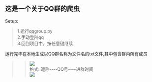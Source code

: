 ## 这是一个关于QQ群的爬虫<br>
Setup:<br>
>1.运行qqgroup.py <br>
>2.手动登陆qq<br>
>3.回到项目中，按任意键继续<br>

运行完毕在本地生成以QQ群名称为文件名的txt文件,其中包含群内所有成员<br>
>>![](https://github.com/crazyxw/QQGroupSpider/raw/master/images/qqgroup.png)<br>
格式:   昵称----QQ号----进群时间<br>
  ![](https://github.com/crazyxw/QQGroupSpider/raw/master/images/qq.png)<br>
